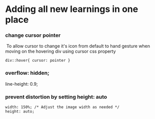 # Adding all new learnings in one place

### change cursor pointer
![]()
To allow cursor to change it's icon from default to hand gesture when moving on the hovering div using cursor css property

`
div::hover{
    cursor: pointer
}
`


    
### overflow: hidden;
line-height: 0.9;


### prevent distortion by setting height: auto
    width: 150%; /* Adjust the image width as needed */
    height: auto;